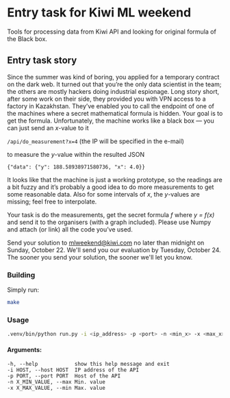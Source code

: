 Entry task for Kiwi ML weekend
===================================================

Tools for processing data from Kiwi API and looking for original formula of the Black box.

## Entry task story

Since the summer was kind of boring, you applied for a temporary contract on the dark web. It turned out that you’re the only data scientist in the team; the others are mostly hackers doing industrial espionage. Long story short, after some work on their side, they provided you with VPN access to a factory in Kazakhstan. They’ve enabled you to call the endpoint of one of the machines where a secret mathematical formula is hidden. Your goal is to get the formula. Unfortunately, the machine works like a black box — you can just send an _x_-value to it

`/api/do_measurement?x=4` (the IP will be specified in the e-mail)

to measure the _y_-value within the resulted JSON

`{"data": {"y": 188.58938971580736, "x": 4.0}}`

It looks like that the machine is just a working prototype, so the readings are a bit fuzzy and it’s probably a good idea to do more measurements to get some reasonable data. Also for some intervals of _x_, the _y_-values are missing; feel free to interpolate.

Your task is do the measurements, get the secret formula _f_ where _y = f(x)_ and send it to the organisers (with a graph included). Please use Numpy and attach (or link) all the code you’ve used.

Send your solution to <a href="mailto:mlweekend@kiwi.com">mlweekend@kiwi.com</a> no later than midnight on Sunday, October 22. We'll send you our evaluation by Tuesday, October 24. The sooner you send your solution, the sooner we'll let you know. 

### Building

Simply run:

```sh
make
```

### Usage

```sh
.venv/bin/python run.py -i <ip_address> -p <port> -n <min_x> -x <max_x>
```

#### Arguments:

    -h, --help            show this help message and exit
    -i HOST, --host HOST  IP address of the API
    -p PORT, --port PORT  Host of the API
    -n X_MIN_VALUE, --max Min. value
    -x X_MAX_VALUE, --min Max. value  
